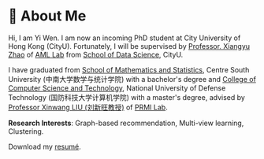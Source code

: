 # 🧐 About Me

Hi, I am Yi Wen. I am now an incoming PhD student at City University of Hong Kong (CityU). Fortunately, I will be supervised by [Professor. Xiangyu Zhao](https://zhaoxyai.github.io/) of [AML Lab](https://aml-cityu.github.io/) from [School of Data Science](https://www.sdsc.cityu.edu.hk/), CityU.

I have graduated from [School of Mathematics and Statistics](https://math.csu.edu.cn/), Centre South University (中南大学数学与统计学院) with a bachelor's degree and [College of Computer Science and Technology](https://www.nudt.edu.cn/yssz/jsjxy/index.htm), National University of Defense Technology (国防科技大学计算机学院) with a master's degree, advised by [Professor Xinwang LIU (刘新旺教授)](https://xinwangliu.github.io/) of [PRMI Lab](https://xinwangliu.github.io/Group-Members). 

**Research Interests**: Graph-based recommendation, Multi-view learning, Clustering. 

<p><i class="fas fa-download pr-1 fa-fw"></i> Download my <a href="https://wenyiwy99.github.io/pdf/WY_CV.pdf" target=_blank>resumé</a>.</p>
